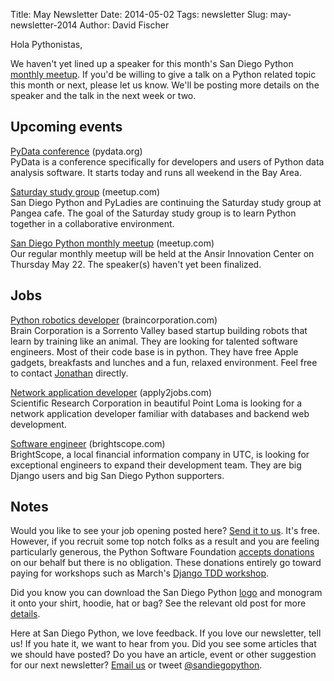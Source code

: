 Title: May Newsletter
Date: 2014-05-02
Tags: newsletter
Slug: may-newsletter-2014
Author: David Fischer


Hola Pythonistas,

We haven't yet lined up a speaker for this month's San Diego
Python [monthly meetup][monthly-meetup]. If you'd be willing to give
a talk on a Python related topic this month or next, please let us
know. We'll be posting more details on the speaker and the talk in the
next week or two.

[monthly-meetup]: http://www.meetup.com/pythonsd/events/163679432/


Upcoming events
---------------

[PyData conference][pydata] (pydata.org) <br />
PyData is a conference specifically for developers and users of Python data
analysis software. It starts today and runs all weekend in the Bay Area.

[pydata]: http://pydata.org/


[Saturday study group][saturday-meetup] (meetup.com) <br />
San Diego Python and PyLadies are continuing the Saturday study group at
Pangea cafe. The goal of the Saturday study group is to learn Python together
in a collaborative environment.

[saturday-meetup]: http://www.meetup.com/pythonsd/events/175885382/


[San Diego Python monthly meetup][monthly-meetup] (meetup.com) <br />
Our regular monthly meetup will be held at the Ansir Innovation Center on
Thursday May 22. The speaker(s) haven't yet been finalized.

[monthly-meetup]: http://www.meetup.com/pythonsd/events/163679432/


Jobs
----

[Python robotics developer][robotics-developer] (braincorporation.com) <br />
Brain Corporation is a Sorrento Valley based startup building robots that
learn by training like an animal. They are looking for talented software
engineers. Most of their code base is in python. They have free Apple gadgets,
breakfasts and lunches and a fun, relaxed environment. Feel free to contact
[Jonathan][jonathans-email] directly.

[robotics-developer]: http://www.braincorporation.com/careers/
[jonathans-email]: mailto:hunt@braincorporation.com

[Network application developer][netapp-developer] (apply2jobs.com) <br />
Scientific Research Corporation in beautiful Point Loma is looking for a
network application developer familiar with databases and backend web
development.

[netapp-developer]: https://www2.apply2jobs.com/scires/ProfExt/index.cfm?fuseaction=mExternal.showJob&RID=5476&CurrentPage=1


[Software engineer][software-engineer] (brightscope.com) <br />
BrightScope, a local financial information company in UTC, is looking for
exceptional engineers to expand their development team. They are big Django
users and big San Diego Python supporters.

[software-engineer]: http://www.brightscope.com/about/careers/#job_Software_Engineer


Notes
-----


Would you like to see your job opening posted here? [Send it to us][send-it].
It's free. However, if you recruit some top notch folks as a result and you
are feeling particularly generous, the Python Software Foundation
[accepts donations][accepts-donations] on our behalf but there is no
obligation. These donations entirely go toward paying for workshops such as
March's [Django TDD workshop][django-workshop].

[send-it]: mailto:sandiegopython@gmail.com
[accepts-donations]: https://psfmember.org/civicrm/contribute/transact?reset=1&id=9
[django-workshop]: http://www.meetup.com/pythonsd/events/164679962/


Did you know you can download the San Diego Python [logo][logo] and monogram
it onto your shirt, hoodie, hat or bag? See the relevant old post for more
[details][details].

[logo]: https://github.com/pythonsd/logos
[details]: http://pythonsd.org/san-diego-python-gear.html

Here at San Diego Python, we love feedback. If you love our newsletter,
tell us! If you hate it, we want to hear from you. Did you see some articles
that we should have posted? Do you have an article, event or other suggestion
for our next newsletter? [Email us][email-us] or tweet
[@sandiegopython][twitter].

[email-us]: mailto:sandiegopython@gmail.com
[twitter]: https://twitter.com/sandiegopython
